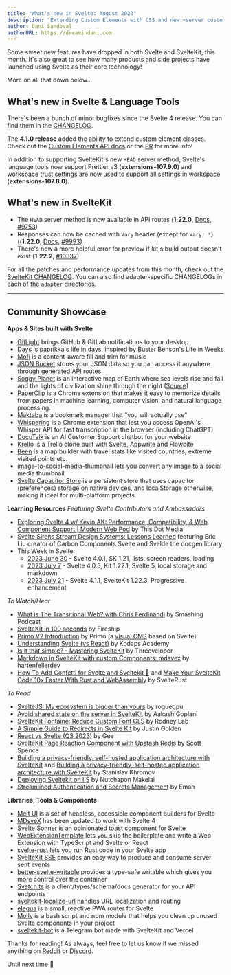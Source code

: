 ```yaml
---
title: "What's new in Svelte: August 2023"
description: "Extending Custom Elements with CSS and new +server customizations"
author: Dani Sandoval
authorURL: https://dreamindani.com
---
```


Some sweet new features have dropped in both Svelte and SvelteKit, this month. It's also great to see how many products and side projects have launched using Svelte as their core technology!

More on all that down below...

## What's new in Svelte & Language Tools
There's been a bunch of minor bugfixes since the Svelte 4 release. You can find them in the [CHANGELOG](https://github.com/sveltejs/svelte/blob/master/packages/svelte/CHANGELOG.md).

The **4.1.0 release** added the ability to extend custom element classes. Check out the [Custom Elements API docs](https://svelte.dev/docs/custom-elements-api) or the [PR](https://github.com/sveltejs/svelte/pull/8991) for more info!

In addition to supporting SvelteKit's new `HEAD` server method, Svelte's language tools now support Prettier v3 (**extensions-107.9.0**) and workspace trust settings are now used to support all settings in workspace (**extensions-107.8.0**).

## What's new in SvelteKit
- The `HEAD` server method is now available in API routes (**1.22.0**, [Docs](https://kit.svelte.dev/docs/routing#server), [#9753](https://github.com/sveltejs/kit/pull/9753))
- Responses can now be cached with `Vary` header (except for `Vary: *`) ((**1.22.0**, [Docs](https://kit.svelte.dev/docs/routing#server-content-negotiation), [#9993](https://github.com/sveltejs/kit/pull/9993))
- There's now a more helpful error for preview if kit's build output doesn't exist (**1.22.2**, [#10337](https://github.com/sveltejs/kit/pull/10337))

For all the patches and performance updates from this month, check out the [SvelteKit CHANGELOG](https://github.com/sveltejs/kit/blob/master/packages/kit/CHANGELOG.md). You can also find adapter-specific CHANGELOGs in each of [the `adapter` directories](https://github.com/sveltejs/kit/tree/master/packages).

---

## Community Showcase

**Apps & Sites built with Svelte**
- [GitLight](https://github.com/ColinLienard/gitlight) brings GitHub & GitLab notifications to your desktop
- [Days](https://github.com/paprikka/days) is paprikka's life in days, inspired by Buster Benson's Life in Weeks
- [Mofi](https://mofi.loud.red/) is a content-aware fill and trim for music
- [JSON Bucket](https://github.com/Nico-Mayer/json-bucket) stores your JSON data so you can access it anywhere through generated API routes
- [Soggy Planet](https://www.cosmicplayground.org/soggy-planet) is an interactive map of Earth where sea levels rise and fall and the lights of civilization shine through the night ([Source](https://github.com/ryanatkn/cosmicplayground))
- [PaperClip](https://www.paperclipapp.xyz/) is a Chrome extension that makes it easy to memorize details from papers in machine learning, computer vision, and natural language processing.
- [Maktaba](https://www.maktaba.digital/) is a bookmark manager that "you will actually use"
- [Whispering](https://github.com/braden-w/whispering-extension) is a Chrome extension that lest you access OpenAI's Whisper API for fast transcription in the browser (including ChatGPT)
- [DocuTalk](https://docutalk.co/) is an AI Customer Support chatbot for your website
- [Krello](https://github.com/iamrishupatel/trello-clone) is a Trello clone built with Svelte, Appwrite and Flowbite 
- [Been](https://beeneverywhere.net/) is a map builder with travel stats like visited countries, extreme visited points etc.
- [image-to-social-media-thumbnail](https://brody.fyi/tools/image-to-social-media-thumbnail) lets you convert any image to a social media thumbnail
- [Svelte Capacitor Store](https://github.com/sdekna/svelte-capacitor-store) is a persistent store that uses capacitor (preferences) storage on native devices, and localStorage otherwise, making it ideal for multi-platform projects


**Learning Resources**
_Featuring Svelte Contributors and Ambassadors_
- [Exploring Svelte 4 w/ Kevin AK: Performance, Compatibility, & Web Component Support | Modern Web Pod](https://www.youtube.com/watch?v=YOL0HGGVib4) by This Dot Media
- [Svelte Sirens Stream Design Systems: Lessons Learned](https://www.youtube.com/live/YHZaiIGSqsE?feature=share) featuring Eric Liu creator of Carbon Components Svelte and Svelde the docgen library
- This Week in Svelte:
  - [2023 June 30](https://www.youtube.com/watch?v=sDz4_BLoYQ4) - Svelte 4.0.1, SK 1.21, lists, screen readers, loading
  - [2023 July 7](https://www.youtube.com/watch?v=0tq1ph4DDFA) - Svelte 4.0.5, Kit 1.22.1, Svelte 5, local storage and markdown
  - [2023 July 21](https://www.youtube.com/watch?v=AG4_3kon3zU) - Svelte 4.1.1, SvelteKit 1.22.3, Progressive enhancement


_To Watch/Hear_
- [What is The Transitional Web? with Chris Ferdinandi](https://www.smashingmagazine.com/2023/07/smashing-podcast-episode-63/?ref=dailydevbytes.com) by Smashing Podcast
- [SvelteKit in 100 seconds](https://www.youtube.com/watch?v=H1eEFfAkIik) by Fireship
- [Primo V2 Introduction](https://www.youtube.com/watch?v=ThInVXgxJ1Q) by Primo (a [visual CMS](https://primocms.org/) based on Svelte)
- [Understanding Svelte (vs React)](https://www.youtube.com/watch?v=lYYGhm7p74Q) by Kodaps Academy
- [Is it thàt simple? - Mastering SvelteKit](https://www.youtube.com/watch?v=6Vrc1VO8pgs) by Threeveloper
- [Markdown in SvelteKit with custom Components: mdsvex](https://www.youtube.com/watch?v=VJFkyGd0FEA) by hartenfellerdev
- [How To Add Confetti for Svelte and Sveltekit 🎉](https://www.youtube.com/watch?v=gXtWSb94704) and [Make Your SvelteKit Code 10x Faster With Rust and WebAssembly](https://www.youtube.com/watch?v=Vn2bIv_J_UE) by SvelteRust


_To Read_
- [SvelteJS: My ecosystem is bigger than yours](https://hackmd.io/@roguegpu/r1RKQMdt3) by roguegpu
- [Avoid shared state on the server in SvelteKit](https://blog.aakashgoplani.in/avoid-shared-state-on-the-server-in-sveltekit) by Aakash Goplani
- [SvelteKit Fontaine: Reduce Custom Font CLS](https://rodneylab.com/sveltekit-fontaine/) by Rodney Lab
- [A Simple Guide to Redirects in Svelte Kit](https://rgbstudios.org/blog/redirects-in-svelte-kit) by Justin Golden
- [React vs Svelte (Q3 2023)](https://gee-astro-personal.vercel.app/blog/post2) by Gee
- [SvelteKit Page Reaction Component with Upstash Redis](https://scottspence.com/posts/sveltekit-page-reaction-component-with-upstash-redis) by Scott Spence
- [Building a privacy-friendly, self-hosted application architecture with SvelteKit](https://khromov.se/building-a-privacy-friendly-self-hosted-application-architecture-with-sveltekit/) and [Building a privacy-friendly, self-hosted application architecture with SvelteKit](https://khromov.se/building-a-privacy-friendly-self-hosted-application-architecture-with-sveltekit/) by Stanislav Khromov
- [Deploying Sveltekit on IIS](https://dev.to/nnutnonn/deploying-sveltekit-on-iis--5gf6) by Nutchapon Makelai
- [Streamlined Authentication and Secrets Management](https://eman.hashnode.dev/streamlined-authentication-and-secrets-management) by Eman


**Libraries, Tools & Components**
- [Melt UI](https://github.com/melt-ui/melt-ui) is a set of headless, accessible component builders for Svelte
- [MDsveX](https://github.com/pngwn/MDsveX/releases/tag/mdsvex%400.11.0) has been updated to work with Svelte 4
- [Svelte Sonner](https://github.com/wobsoriano/svelte-sonner) is an opinionated toast component for Svelte
- [WebExtensionTemplate](https://github.com/kyle-n/WebExtensionTemplate) lets you skip the boilerplate and write a Web Extension with TypeScript and Svelte or React
- [svelte-rust](https://github.com/Hugo-Dz/svelte-rust) lets you run Rust code in your Svelte app
- [SvelteKit SSE](https://github.com/tncrazvan/sveltekit-sse) provides an easy way to produce and consume server sent events
- [better-svelte-writable](https://github.com/tnthung/better-svelte-writable) provides a type-safe writable which gives you more control over the container
- [Svetch.ts](https://github.com/Bewinxed/svetch#readme) is a client/types/schema/docs generator for your API endpoints
- [sveltekit-localize-url](https://github.com/rinart73/sveltekit-localize-url) handles URL localization and routing
- [elegua](https://github.com/howesteve/elegua) is a small, reactive PWA router for Svelte 
- [Molly](https://github.com/renefournier/molly/tree/main) is a bash script and npm module that helps you clean up unused Svelte components in your project
- [sveltekit-bot](https://github.com/begoon/sveltekit-bot) is a Telegram bot made with SvelteKit and Vercel

Thanks for reading! As always, feel free to let us know if we missed anything on [Reddit](https://www.reddit.com/r/sveltejs/) or [Discord](https://discord.gg/svelte).

Until next time 👋

